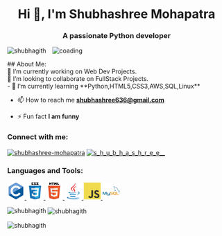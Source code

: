 <h1 align="center">Hi 👋, I'm Shubhashree Mohapatra</h1>
<h3 align="center">A passionate Python developer </h3>

<img align="right" alt="coading" width="400" src="https://media4.giphy.com/media/NHvv0Bo3oGq1eTBDd1/giphy.gif?cid=ecf05e476uc24z5xhnlamk2ze7ueinva4a7bnm23e5t84zb6&rid=giphy.gif&ct=g">

<p align="left"> <img src="https://komarev.com/ghpvc/?username=shubhagith&label=Profile%20views&color=0e75b6&style=flat" alt="shubhagith" /> </p>
##  About Me:
<br>
 🔭 I’m currently working on Web Dev Projects.<br>
 👯 I’m looking to collaborate on FullStack Projects.<br>
- 🌱 I’m currently learning **Python,HTML5,CSS3,AWS,SQL,Linux**

- 📫 How to reach me **shubhashree636@gmail.com**

- ⚡ Fun fact **I am funny**

<h3 align="left">Connect with me:</h3>
<p align="left">
<a href="https://linkedin.com/in/shubhashree-mohapatra" target="blank"><img align="center" src="https://raw.githubusercontent.com/rahuldkjain/github-profile-readme-generator/master/src/images/icons/Social/linked-in-alt.svg" alt="shubhashree-mohapatra" height="30" width="40" /></a>
<a href="https://instagram.com/s_h_u_b_h_a_s_h_r_e_e__" target="blank"><img align="center" src="https://raw.githubusercontent.com/rahuldkjain/github-profile-readme-generator/master/src/images/icons/Social/instagram.svg" alt="s_h_u_b_h_a_s_h_r_e_e__" height="30" width="40" /></a>
</p>
<h3 align="left">Languages and Tools:</h3>
<p align="left"> <a href="https://www.cprogramming.com/" target="_blank" rel="noreferrer"> <img src="https://raw.githubusercontent.com/devicons/devicon/master/icons/c/c-original.svg" alt="c" width="40" height="40"/> </a> <a href="https://www.w3schools.com/css/" target="_blank" rel="noreferrer"> <img src="https://raw.githubusercontent.com/devicons/devicon/master/icons/css3/css3-original-wordmark.svg" alt="css3" width="40" height="40"/> </a> <a href="https://www.w3.org/html/" target="_blank" rel="noreferrer"> <img src="https://raw.githubusercontent.com/devicons/devicon/master/icons/html5/html5-original-wordmark.svg" alt="html5" width="40" height="40"/> </a> <a href="https://www.java.com" target="_blank" rel="noreferrer"> <img src="https://raw.githubusercontent.com/devicons/devicon/master/icons/java/java-original.svg" alt="java" width="40" height="40"/> </a> <a href="https://developer.mozilla.org/en-US/docs/Web/JavaScript" target="_blank" rel="noreferrer"> <img src="https://raw.githubusercontent.com/devicons/devicon/master/icons/javascript/javascript-original.svg" alt="javascript" width="40" height="40"/> </a> <a href="https://www.mysql.com/" target="_blank" rel="noreferrer"> <img src="https://raw.githubusercontent.com/devicons/devicon/master/icons/mysql/mysql-original-wordmark.svg" alt="mysql" width="40" height="40"/> </a> </p>

<p><img align="left" src="https://github-readme-stats.vercel.app/api/top-langs?username=shubhagith&show_icons=true&locale=en&layout=compact" alt="shubhagith" /></p>

<p>&nbsp;<img align="center" src="https://github-readme-stats.vercel.app/api?username=shubhagith&show_icons=true&locale=en" alt="shubhagith" /></p>

<p><img align="center" src="https://github-readme-streak-stats.herokuapp.com/?user=shubhagith&" alt="shubhagith" /></p>
